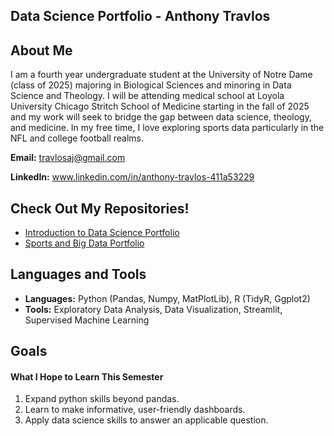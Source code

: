 ## Data Science Portfolio - Anthony Travlos

## About Me ##

I am a fourth year undergraduate student at the University of Notre Dame (class of 2025) majoring in Biological Sciences and minoring in Data Science and Theology. I will be attending medical school at Loyola University Chicago Stritch School of Medicine starting in the fall of 2025 and my work will seek to bridge the gap between data science, theology, and medicine. In my free time, I love exploring sports data particularly in the NFL and college football realms.

**Email:** travlosaj@gmail.com

**LinkedIn:** www.linkedin.com/in/anthony-travlos-411a53229

## Check Out My Repositories!
- [Introduction to Data Science Portfolio](https://github.com/atravlos/Travlos-Data-Science-Portfolio)
- [Sports and Big Data Portfolio](https://github.com/atravlos/SportsData)


## Languages and Tools ##

- **Languages:** Python (Pandas, Numpy, MatPlotLib), R (TidyR, Ggplot2)
- **Tools:** Exploratory Data Analysis, Data Visualization, Streamlit, Supervised Machine Learning

## Goals ##

#### What I Hope to Learn This Semester

1. Expand python skills beyond pandas.
2. Learn to make informative, user-friendly dashboards.
3. Apply data science skills to answer an applicable question.

